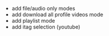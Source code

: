 + add file/audio only modes
+ add download all profile videos mode
+ add playlist mode
+ add itag selection (youtube)
